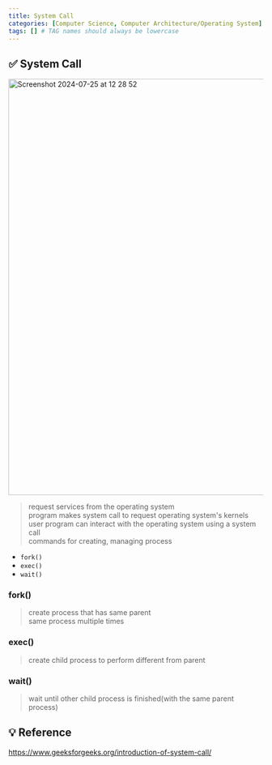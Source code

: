 ```yaml
---
title: System Call
categories: [Computer Science, Computer Architecture/Operating System]
tags: [] # TAG names should always be lowercase
---
```


## ✅ System Call

<img width="822" alt="Screenshot 2024-07-25 at 12 28 52" src="https://github.com/user-attachments/assets/7715a75c-37a1-4a10-8773-ccad9e8fa2c7">

> request services from the operating system <br>
> program makes system call to request operating system's kernels <br>
> user program can interact with the operating system using a system call <br>
> commands for creating, managing process <br>

- `fork()`
- `exec()`
- `wait()`

### fork()

> create process that has same parent <br>
> same process multiple times <br>

### exec()

> create child process to perform different from parent <br>

### wait()

> wait until other child process is finished(with the same parent process) <br>

## 💡 Reference

<https://www.geeksforgeeks.org/introduction-of-system-call/>
